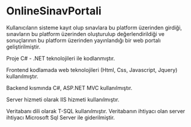 # OnlineSinavPortali

 Kullanıcıların sisteme kayıt olup sınavlara bu platform üzerinden girdiği, sınavların bu platform üzerinden oluşturulup	 değerlendirildiği ve sonuçlarının bu platform üzerinden yayınlandığı bir web portalı geliştirilmiştir.

 Proje C# - .NET teknolojileri ile kodlanmıştır.

 Frontend kodlamada web teknolojileri (Html, Css, Javascript, Jquery) kullanılmıştır.

 Backend kısmında C#, ASP.NET MVC kullanılmıştır.

 Server hizmeti olarak IIS hizmeti kullanılmıştır.
 
 Veritabanı dili olarak T-SQL kullanılmıştır. Veritabanın ihtiyacı olan server ihtiyacı Microsoft Sql Server ile giderilmiştir.
